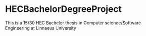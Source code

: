 # HECBachelorDegreeProject
This is a 15/30 HEC Bachelor thesis in Computer science/Software Engineering at Linnaeus University
